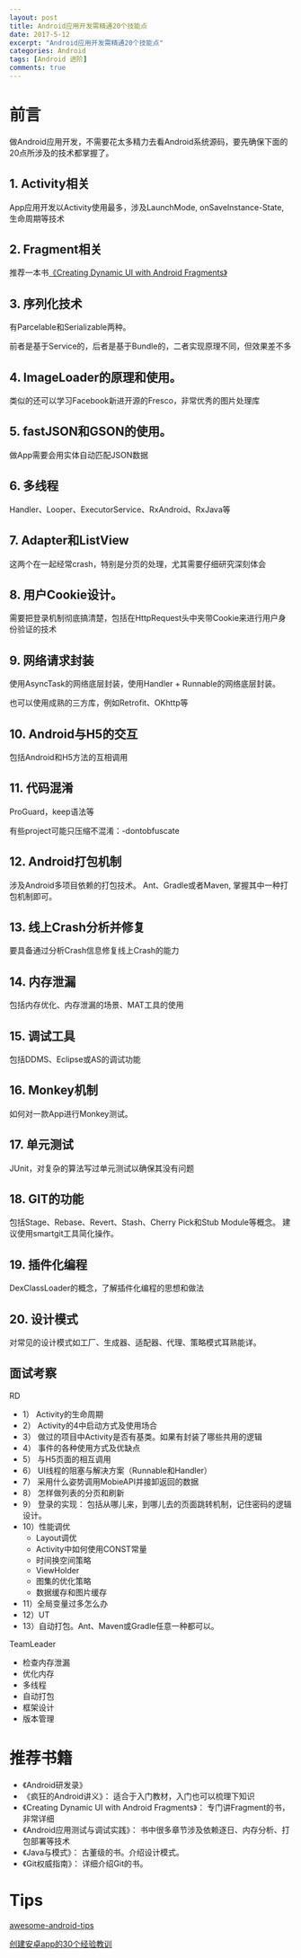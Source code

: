 ```yaml
---
layout: post
title: Android应用开发需精通20个技能点
date: 2017-5-12
excerpt: "Android应用开发需精通20个技能点"
categories: Android
tags: [Android 进阶]
comments: true
---
```


# 前言

做Android应用开发，不需要花太多精力去看Android系统源码，要先确保下面的20点所涉及的技术都掌握了。

## 1. Activity相关

App应用开发以Activity使用最多，涉及LaunchMode, onSaveInstance-State, 生命周期等技术

## 2. Fragment相关

推荐一本书[《Creating Dynamic UI with Android Fragments》](https://book.douban.com/subject/25796846/)

## 3. 序列化技术

有Parcelable和Serializable两种。

前者是基于Service的，后者是基于Bundle的，二者实现原理不同，但效果差不多

## 4. ImageLoader的原理和使用。

类似的还可以学习Facebook新进开源的Fresco，非常优秀的图片处理库

## 5. fastJSON和GSON的使用。

做App需要会用实体自动匹配JSON数据

## 6. 多线程

Handler、Looper、ExecutorService、RxAndroid、RxJava等

## 7. Adapter和ListView

这两个在一起经常crash，特别是分页的处理，尤其需要仔细研究深刻体会

## 8. 用户Cookie设计。

需要把登录机制彻底搞清楚，包括在HttpRequest头中夹带Cookie来进行用户身份验证的技术

## 9. 网络请求封装

使用AsyncTask的网络底层封装，使用Handler + Runnable的网络底层封装。

也可以使用成熟的三方库，例如Retrofit、OKhttp等

## 10. Android与H5的交互

包括Android和H5方法的互相调用

## 11. 代码混淆

ProGuard，keep语法等

有些project可能只压缩不混淆：-dontobfuscate

## 12. Android打包机制

涉及Android多项目依赖的打包技术。 Ant、Gradle或者Maven, 掌握其中一种打包机制即可。

## 13. 线上Crash分析并修复

要具备通过分析Crash信息修复线上Crash的能力

## 14. 内存泄漏

包括内存优化、内存泄漏的场景、MAT工具的使用

## 15. 调试工具

包括DDMS、Eclipse或AS的调试功能

## 16. Monkey机制

如何对一款App进行Monkey测试。

## 17. 单元测试

JUnit，对复杂的算法写过单元测试以确保其没有问题

## 18. GIT的功能

包括Stage、Rebase、Revert、Stash、Cherry Pick和Stub Module等概念。 建议使用smartgit工具简化操作。

## 19. 插件化编程

DexClassLoader的概念，了解插件化编程的思想和做法

## 20. 设计模式

对常见的设计模式如工厂、生成器、适配器、代理、策略模式耳熟能详。

## 面试考察

RD

- 1） Activity的生命周期
- 2） Activity的4中启动方式及使用场合
- 3） 做过的项目中Activity是否有基类。如果有封装了哪些共用的逻辑
- 4） 事件的各种使用方式及优缺点
- 5） 与H5页面的相互调用
- 6） UI线程的阻塞与解决方案（Runnable和Handler）
- 7） 采用什么姿势调用MobieAPI并接卸返回的数据
- 8） 怎样做列表的分页和刷新
- 9） 登录的实现： 包括从哪儿来，到哪儿去的页面跳转机制，记住密码的逻辑设计。
- 10）性能调优
    - Layout调优
    - Activity中如何使用CONST常量
    - 时间换空间策略
    - ViewHolder
    - 图集的优化策略
    - 数据缓存和图片缓存
- 11）全局变量过多怎么办
- 12）UT
- 13）自动打包。Ant、Maven或Gradle任意一种都可以。

TeamLeader

- 检查内存泄漏
- 优化内存
- 多线程
- 自动打包
- 框架设计
- 版本管理

# 推荐书籍

- 《Android研发录》
- 《疯狂的Android讲义》： 适合于入门教材，入门也可以梳理下知识
- 《Creating Dynamic UI with Android Fragments》： 专门讲Fragment的书，非常详细 
- 《Android应用测试与调试实践》： 书中很多章节涉及依赖逐日、内存分析、打包部署等技术
- 《Java与模式》： 古董级的书。介绍设计模式。
- 《Git权威指南》： 详细介绍Git的书。


# Tips

[awesome-android-tips](https://github.com/jiang111/awesome-android-tips) 

[创建安卓app的30个经验教训](http://www.jcodecraeer.com/a/anzhuokaifa/androidkaifa/2016/0218/3978.html)